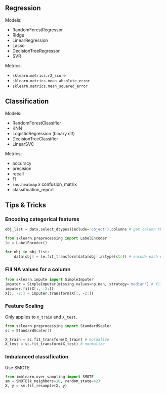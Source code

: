 ## Regression

Models:
- RandomForestRegressor
- Ridge
- LinearRegression
- Lasso
- DecisionTreeRegressor
- SVR

Metrics:
- `sklearn.metrics.r2_score`
- `sklearn.metrics.mean_absolute_error`
- `sklearn.metrics.mean_squared_error`

## Classification

Models:
- RandomForestClassifier
- KNN
- LogisticRegression (binary clf)
- DecisionTreeClassifier
- LinearSVC

Metrics:
- accuracy
- precision
- recall
- f1
- `sns.heatmap` x confusion_matrix
- classification_report

## Tips & Tricks

### Encoding categorical features

```py
obj_list = data.select_dtypes(include='object').columns # get column that is 'object'
```

```py
from sklearn.preprocessing import LabelEncoder
le = LabelEncoder()

for obj in obj_list:
    data[obj] = le.fit_transform(data[obj].astype(str)) # encode each categorical column
```

### Fill NA values for a column

```py
from sklearn.impute import SimpleImputer
imputer = SimpleImputer(missing_values=np.nan, strategy='median') # fill each with the column's median value
imputer.fit(X[:, -2:])
X[:, -2:] = imputer.transform(X[:, -2:])
```

### Feature Scaling

Only applies to `X_train` and `X_test`.

```py
from sklearn.preprocessing import StandardScaler
sc = StandardScaler()

X_train = sc.fit_transform(X_train) # normalize
X_test = sc.fit_transform(X_test) # normalize
```

### Imbalanced classification

Use SMOTE

```py
from imblearn.over_sampling import SMOTE
sm = SMOTE(k_neighbors=10, random_state=42)
X, y = sm.fit_resample(X, y)
```
